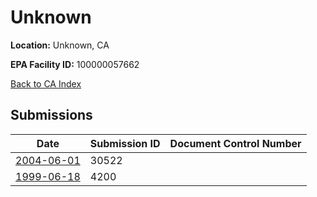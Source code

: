 # Unknown

**Location:** Unknown, CA

**EPA Facility ID:** 100000057662

[Back to CA Index](../../index.md)

## Submissions

| Date | Submission ID | Document Control Number |
|------|--------------|-------------------------|
| [2004-06-01](submissions/30522.md) | 30522 |  |
| [1999-06-18](submissions/4200.md) | 4200 |  |
